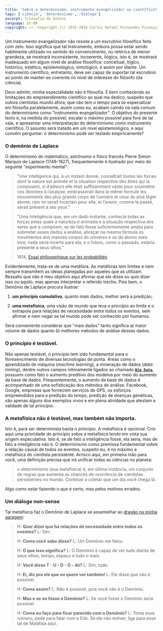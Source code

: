 ```yaml
---
title: 'Sobre o determinismo: instrumento evangelizador ou científico?'
tags: ['ciência', 'determinismo', 'diálogo']
excerpt: filosofia de boteco
language: pt-BR
copyright: <!--Copyright (c) 2015-2016 Carlos Rafael Fernandes Picanço-->
---
```


Um instrumento evangelizador não resiste a um escrutínio filosófico feito com zelo. Isso significa que tal instrumento, embora possa estar sendo habilmente utilizado no sentido do convencimento, ou retórica de menor grandeza, se mostrará inconsistente, incoerente, ilógico, isto é, se mostrará inadequado em algum nível de análise filosófica: conceitual, lógico, histórico, estético, epistemológico, ontológico, e assim por diante. Um instrumento científico, entretanto, deve ser capaz de suportar tal escrutínio ao ponto de manter-se coerente no nível de interesse do filósofo (da ciência). 

Devo admitir, minha especialidade não é filosofia. E bem conhecendo as limitações do empreendimento científico ao qual me dedico, suspeito que outros cientistas mundo afora, que não tem o tempo para se especializar em filosofia paralelamente, assim como eu, acabam caindo na vala comum do determinismo como "instrumento evangelizador". O objetivo do presente texto é, na medida do possível, escalar o máximo possível para fora de tal vala, e apresentar uma interpretação do determinismo como instrumento científico. O assunto será tratado em um nível epistemológico, e aqui convém perguntar: o determinismo pode ser testado empiricamente?

### O demônio de Laplace

O determinismo do matemático, astrônomo e físico francês Pierre Simon Marquis de Laplace (1749-1827), frequentemente é ilustrado por meio do seguinte "experimento mental":

> "Une intelligence qui, à un instant donné, connaîtrait toutes les forces dont la nature est animée et la situation respective des êtres qui la composent, si d’ailleurs elle était suffisamment vaste pour soumettre ces données à l’analyse, embrasserait dans la même formule les mouvements des plus grands corps de l’univers et ceux du plus léger atome; rien ne serait incertain pour elle, et l’avenir, comme le passé, serait présent à ses yeux."
>
> "Uma inteligência que, em um dado instante, conhecia todas as forças pelas quais a natureza é animada e a situação respectiva dos seres que a compõem, se de fato fosse suficientemente ampla para submeter esses dados a análise, abraçar na mesma fórmula os movimentos dos maiores corpos do universo e os do átomo mais leve; nada seria incerto para ela, e o futuro, como o passado, estaria presente a seus olhos."
>
> 1814, [Essai philosophique sur les probabilités](https://fr.wikipedia.org/wiki/D%C3%A9mon_de_Laplace)

Evidentemente, trata-se de uma metáfora. As metáforas tem limites e nem sempre transmitem as ideias planejadas por aqueles que as utilizam. Ressalto que não é meu objetivo aqui afirmar que ele disse ou quis dizer isso ou aquilo, mas apenas interpretar o referido trecho. Pois bem, o Demônio de Laplace procura ilustrar:

1. **um princípio cumulativo**, quanto mais dados, melhor será a predição;
    
2. **uma metafísica**, uma visão de mundo que leva o princípio ao limite e o extrapola para relações de necessidade entre todos os eventos, sem afirmar e nem negar se tal mundo pode ser conhecido por humanos.

Será conveniente considerar que "mais dados" tanto significa a) maior volume de dados quanto b) melhores métodos de análise desses dados.

### O princípio é testável.

Não apenas testável, o princípio tem sido fundamental para o floresencimento de diversas tecnologias de ponta. Áreas como o aprendizado de máquina (*machine learning*), a mineração de dados (*data mining*), dentre outros campos intimamente ligados ao chamado [**`Big Data`**](https://www.ted.com/talks/kenneth_cukier_big_data_is_better_data?language=en), possuem como fato o aumento preditivo dos modelos por meio do aumento da base de dados. Frequentemente, o aumento da base de dados é acompanhado de uma sofisticação dos métodos de análise. Facebook, Google, empresas que fornecem serviços de GPS, os esforços empreendidos para a predição do tempo, predição de doenças genéticas, são apenas alguns dos exemplos vivos e em plena atividade que atestam a validade de tal princípio.

### A metafísica não é testável, mas também não importa.

Isto é, para ser determinista basta o princípio. A metafísica é opcional. Crio aqui uma prioridade do princípio sobre a metafísica tendo em vista sua origem especulativa. Isto é, se de fato a inteligência fosse, ela seria, mas de fato a inteligência não é. O determinismo como premissa fundamental sobre a relação causal de todos os eventos, suspeito eu, é no máximo a metafísica do cientista persistente. Arrisco aqui, em primeira mão para você, uma definição precisa que irá unificar todas as ciências no planeta:

> o determinismo (sua metafísica) é, em última instância, um conjunto de regras que aumenta as chances de ocorrência de cientistas persistentes no mundo. Continue a coletar que um dia você chega lá. 

Algo como estar fazendo o que é certo, mas pelos motivos errados.

### Um diálogo non-sense

Tal metafísica faz o Demônio de Laplace se assemelhar ao [dragão na minha garagem](http://user.das.ufsc.br/~cancian/ciencia/ciencia_sagan_dragao.html):


> H: **Quer dizer que há relações de necessidade entre todos os eventos?**
> L: Sim.
> 
> H: **Como você sabe disso?**
> L: Um Demônio me falou.
> 
> H: **O que isso significa?**
> L: O Demônio é capaz de ver tudo diante de seus olhos, tempo, espaço e tudo o mais.
>
> H: **Você disse T - U - D - O - dó?**
> L: Sim, tudo.
>
> H: **Ei, diz pra ele que eu quero ver também!**
> L: Ele disse que não é possível.
>
> H: **Como assim?**
> L: Não é possível, pois você não é o Demônio.
>
> H: **Mas e se eu fosse o Demônio?**
> L: Se você fosse o Demônio seria possível.
>
> H: **Como eu faço para ficar parecido com o Demônio?**
> L: Toma esse número, pede para falar com o Edir. Se ele não estiver, liga para esse tal de Malafaia aqui.